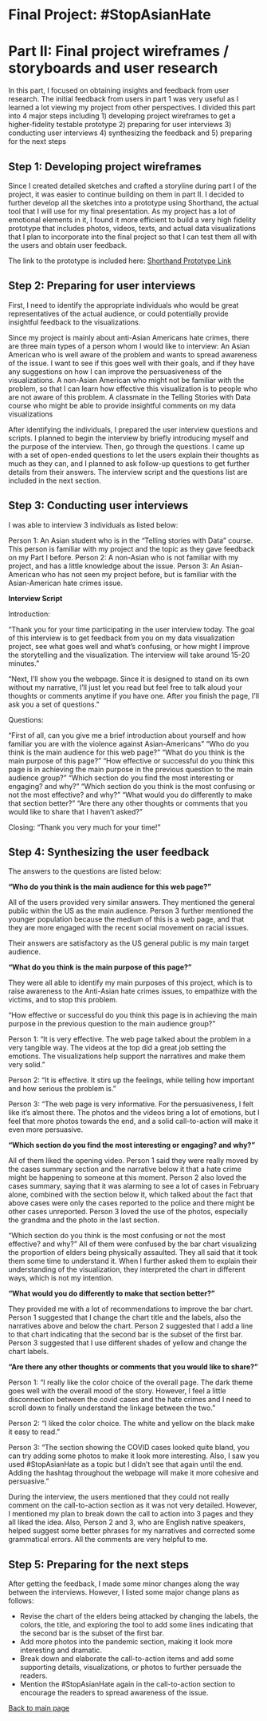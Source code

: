 # Final Project: #StopAsianHate
# Part II: Final project wireframes / storyboards and user research

In this part, I focused on obtaining insights and feedback from user research. The initial feedback from users in part 1 was very useful as I learned a lot viewing my project from other perspectives. I divided this part into 4 major steps including 1) developing project wireframes to get a higher-fidelity testable prototype 2) preparing for user interviews 3) conducting user interviews 4) synthesizing the feedback and 5) preparing for the next steps

## Step 1: Developing project wireframes

Since I created detailed sketches and crafted a storyline during part I of the project, it was easier to continue building on them in part II. I decided to further develop all the sketches into a prototype using Shorthand, the actual tool that I will use for my final presentation. As my project has a lot of emotional elements in it, I found it more efficient to build a very high fidelity prototype that includes photos, videos, texts, and actual data visualizations that I plan to incorporate into the final project so that I can test them all with the users and obtain user feedback.

The link to the prototype is included here: [Shorthand Prototype Link](https://preview.shorthand.com/zsnnzITqr9IOgY5j)

## Step 2: Preparing for user interviews

First, I need to identify the appropriate individuals who would be great representatives of the actual audience, or could potentially provide insightful feedback to the visualizations.

Since my project is mainly about anti-Asian Americans hate crimes, there are three main types of a person whom I would like to interview:
An Asian American who is well aware of the problem and wants to spread awareness of the issue. I want to see if this goes well with their goals, and if they have any suggestions on how I can improve the persuasiveness of the visualizations.
A non-Asian American who might not be familiar with the problem, so that I can learn how effective this visualization is to people who are not aware of this problem.
A classmate in the Telling Stories with Data course who might be able to provide insightful comments on my data visualizations

After identifying the individuals, I prepared the user interview questions and scripts. I planned to begin the interview by briefly introducing myself and the purpose of the interview. Then, go through the questions. I came up with a set of open-ended questions to let the users explain their thoughts as much as they can, and I planned to ask follow-up questions to get further details from their answers. The interview script and the questions list are included in the next section.

## Step 3: Conducting user interviews

I was able to interview 3 individuals as listed below:

Person 1: An Asian student who is in the “Telling stories with Data” course. This person is familiar with my project and the topic as they gave feedback on my Part I before.
Person 2: A non-Asian who is not familiar with my project, and has a little knowledge about the issue.
Person 3: An Asian-American who has not seen my project before, but is familiar with the Asian-American hate crimes issue.


**Interview Script**

Introduction: 

“Thank you for your time participating in the user interview today. The goal of this interview is to get feedback from you on my data visualization project, see what goes well and what’s confusing, or how might I improve the storytelling and the visualization. The interview will take around 15-20 minutes.”

“Next, I’ll show you the webpage. Since it is designed to stand on its own without my narrative, I’ll just let you read but feel free to talk aloud your thoughts or comments anytime if you have one. After you finish the page, I’ll ask you a set of questions.”

Questions:

“First of all, can you give me a brief introduction about yourself and how familiar you are with the violence against Asian-Americans”
“Who do you think is the main audience for this web page?”
“What do you think is the main purpose of this page?”
“How effective or successful do you think this page is in achieving the main purpose in the previous question to the main audience group?”
“Which section do you find the most interesting or engaging? and why?”
“Which section do you think is the most confusing or not the most effective? and why?”
“What would you do differently to make that section better?”
“Are there any other thoughts or comments that you would like to share that I haven’t asked?”

Closing: “Thank you very much for your time!”

## Step 4: Synthesizing the user feedback

The answers to the questions are listed below:

**“Who do you think is the main audience for this web page?”**

All of the users provided very similar answers. They mentioned the general public within the US as the main audience. Person 3 further mentioned the younger population because the medium of this is a web page, and that they are more engaged with the recent social movement on racial issues.

Their answers are satisfactory as the US general public is my main target audience.

**“What do you think is the main purpose of this page?”**

They were all able to identify my main purposes of this project, which is to raise awareness to the Anti-Asian hate crimes issues, to empathize with the victims, and to stop this problem.

“How effective or successful do you think this page is in achieving the main purpose in the previous question to the main audience group?”

Person 1: “It is very effective. The web page talked about the problem in a very tangible way. The videos at the top did a great job setting the emotions. The visualizations help support the narratives and make them very solid.”
 
Person 2: “It is effective. It stirs up the feelings, while telling how important and how serious the problem is.”

Person 3: “The web page is very informative. For the persuasiveness, I felt like it’s almost there. The photos and the videos bring a lot of emotions, but I feel that more photos towards the end, and a solid call-to-action will make it even more persuasive.

**“Which section do you find the most interesting or engaging? and why?”**

All of them liked the opening video. Person 1 said they were really moved by the cases summary section and the narrative below it that a hate crime might be happening to someone at this moment. Person 2 also loved the cases summary, saying that it was alarming to see a lot of cases in February alone, combined with the section below it, which talked about the fact that above cases were only the cases reported to the police and there might be other cases unreported. Person 3 loved the use of the photos, especially the grandma and the photo in the last section.

“Which section do you think is the most confusing or not the most effective? and why?”
All of them were confused by the bar chart visualizing the proportion of elders being physically assaulted. They all said that it took them some time to understand it. When I further asked them to explain their understanding of the visualization, they interpreted the chart in different ways, which is not my intention.

**“What would you do differently to make that section better?”**

They provided me with a lot of recommendations to improve the bar chart. Person 1 suggested that I change the chart title and the labels, also the narratives above and below the chart. Person 2 suggested that I add a line to that chart indicating that the second bar is the subset of the first bar. Person 3 suggested that I use different shades of yellow and change the chart labels.

**“Are there any other thoughts or comments that you would like to share?”**

Person 1: “I really like the color choice of the overall page. The dark theme goes well with the overall mood of the story. However, I feel a little disconnection between the covid cases and the hate crimes and I need to scroll down to finally understand the linkage between the two.”

Person 2: “I liked the color choice. The white and yellow on the black make it easy to read.”

Person 3: “The section showing the COVID cases looked quite bland, you can try adding some photos to make it look more interesting. Also, I saw you used #StopAsianHate as a topic but I didn’t see that again until the end. Adding the hashtag throughout the webpage will make it more cohesive and persuasive.”


During the interview, the users mentioned that they could not really comment on the call-to-action section as it was not very detailed. However, I mentioned my plan to break down the call to action into 3 pages and they all liked the idea.
Also, Person 2 and 3, who are English native speakers, helped suggest some better phrases for my narratives and corrected some grammatical errors. All the comments are very helpful to me.

## Step 5: Preparing for the next steps

After getting the feedback, I made some minor changes along the way between the interviews. However, I listed some major change plans as follows:

- Revise the chart of the elders being attacked by changing the labels, the colors, the title, and exploring the tool to add some lines indicating that the second bar is the subset of the first bar.
- Add more photos into the pandemic section, making it look more interesting and dramatic.
- Break down and elaborate the call-to-action items and add some supporting details, visualizations, or photos to further persuade the readers.
- Mention the #StopAsianHate again in the call-to-action section to encourage the readers to spread awareness of the issue.


[Back to main page](https://sompalida.github.io/Palida-portfolio/)
